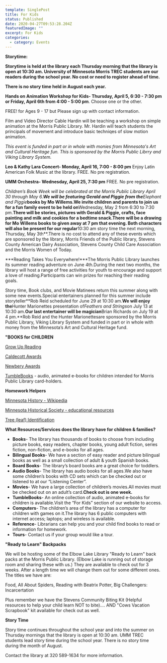 ```yaml
---
template: SinglePost
title: For Kids
status: Published
date: 2020-04-27T09:53:28.204Z
featuredImage: ""
excerpt: For Kids
categories:
  - category: Events
---
```

<!--StartFragment-->

**Storytime:**

**Storytime is held at the library each Thursday morning that the library is open at 10:30 am. University of Minnesota Morris TREC students are our readers during the school year. No cost or need to register ahead of time.**

**There is no story time held in August each year.**



**Hands on Animation Workshop for Kids- Thursday, April 5, 6:30 - 7:30 pm or Friday, April 6th from 4:00 - 5:00 pm**. Choose one or the other.

FREE! for Ages 9 - 17 but Please sign up with contact information.

Film and Video Director Cable Hardin will be teaching a workshop on simple animation at the Morris Public Library. Mr. Hardin will teach students the principals of movement and introduce basic techniqes of slow motion animation.

*This event is funded in part or in whole with monies from Minnesota's Art and Cultural Heritage fun. This is sponsored by the Morris Public Librry and Viking Library System.*



**Leo & Kathy Lara Concert- Monday, April 16, 7:00 - 8:00 pm** Enjoy Latin American Folk Music at the library. FREE. No pre registration.



**UMM Orchestra- Wednesday, April 25, 7:30 pm** FREE. No pre registration.



**Children’s Book Week will be celebrated at the Morris Public Library April 30 through May 6.**We will be featuring Gerald and Piggie from the***Elephant and Piggie***books by Mo Willems.We invite children and parents to join us for a fun family event to be held on**Wednesday, May 2 from 6:30 to 7:30 pm.**There will be stories, pictures with Gerald & Piggie, crafts, face painting and milk and cookies for a bedtime snack.There will be a drawing for Mo Willems books to given away at 7 pm that evening. Both characters will also be present for our regular**10:30 am story time the next morning, Thursday, May 3th**.There is no cost to attend any of these events which are sponsored by the library, Morris Friends of the Public library, Stevens County American Dairy Association, Stevens County Child Care Association and the Morris Women of Today.



***Reading Takes You Everywhere!***The Morris Public Library launches its summer reading adventure on June 4th.During the next two months, the library will host a range of free activities for youth to encourage and support a love of reading.Participants can win prizes for reaching their reading goals.

Story time, Book clubs, and Movie Matinees return this summer along with some new events.Special entertainers planned for this summer include storyteller**Rob Reid scheduled for June 29 at 10:30 am.**We will enjoy the**Hunter Marionettes presentation of*Feathers and Strings*on July 13 at 10:30 am.**Our last entertainer will be magician**Brian Richards on July 19 at 4 pm.**Rob Reid and the Hunter Marionettesare sponsored by the Morris Public Library, Viking Library System and funded in part or in whole with money from the Minnesota’s Art and Cultural Heritage fund.



**"BOOKS for CHILDREN**

[Grow Up Reading](http://www.growupreading.org/)

[Caldecott Awards](http://www.ala.org/ala/mgrps/divs/alsc/awardsgrants/bookmedia/caldecottmedal/caldecottwinners/caldecottmedal.cfm)

[Newbery Awards](http://www.ala.org/ala/mgrps/divs/alsc/awardsgrants/bookmedia/newberymedal/newberyhonors/newberymedal.cfm)

[TumbleBooks](http://www.tumblebooklibrary.com/autologin.aspx?userid=VIJJYsde4qZSBWT6%2bgObhA%3d%3d "TumbleBooks") - audio, animated e-books for children intended for Morris Public Library card-holders.

**Homework Helpers**

[Minnesota History - Wikipedia](http://en.wikipedia.org/wiki/History_of_Minnesota)

[Minnesota Historical Society - educational resources](http://www.mnhs.org/school/)

[Tree (leaf) Identification](http://www.dnr.state.mn.us/forestry/education/treeforallseasons/nativetrees.html "Tree Leaf Identification")







**What Resources/Services does the library have for children & families?**

* **Books**- The library has thousands of books to choose from including picture books, easy readers, chapter books, young adult fiction, series fiction, non-fiction, and e-books for all ages.
* **Bilingual Books**- We have a section of easy reader and picture bilingual books as well as a small collection of adult & youth Spanish books.
* **Board Books**- The library’s board books are a great choice for toddlers.
* **Audio Books**- The library has audio books for all ages.We also have some children’s books with CD sets which can be checked out or listened to at our “Listening Center”.
* **Movies**- We have a large collection of children’s movies.All movies must be checked out on an adult’s card.**Check out is one week.**
* **TumbleBooks**- An online collection of audio, animated e-books for children is available.Visit the “For Kids” section of our website to access.
* **Computers**- The children’s area of the library has a computer for children with games on it.The library has 6 public computers with internet access; laptops; and wireless is available.
* **Reference**- Librarians can help you and your child find books to read or information for homework.
* **Tours**- Contact us if your group would like a tour.

**"Ready to Learn" Backpacks**

We will be hosting some of the Elbow Lake Library "Ready to Learn" back packs at the Morris Public Library. (Elbow Lake is running out of storage room and sharing these with us.) They are available to check out for 3 weeks. After a length time we will change them out for some different ones. The titles we have are:

Food, All About Spiders, Reading with Beatrix Potter, Big Challengers: Incarcertation

Plus remember we have the Stevens Community Biting Kit (Helpful resources to help your child learn NOT to bite).... AND "Cows Vacation Scrapbook" kit available for check out as well.

**Story Time**

Story time continues throughout the school year and into the summer on Thursday mornings that the library is open at 10:30 am. UMM TREC students lead story time during the school year. There is no story time during the month of August.

Contact the library at 320 589-1634 for more information.

<!--EndFragment-->
